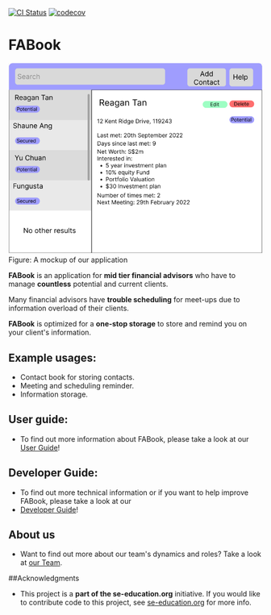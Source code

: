 [![CI Status](https://github.com/se-edu/addressbook-level3/workflows/Java%20CI/badge.svg)](https://github.com/se-edu/addressbook-level3/actions)
[![codecov](https://codecov.io/gh/se-edu/addressbook-level3/branch/master/graph/badge.svg)](https://codecov.io/gh/se-edu/addressbook-level3)

# FABook

![Ui](docs/images/Ui.png)
Figure: A mockup of our application

**FABook** is an application for **mid tier financial advisors** who have
to manage **countless** potential and current clients.<br>

Many financial advisors have **trouble scheduling** for meet-ups due to 
information overload of their clients.<br>

**FABook** is optimized for a **one-stop storage** to store and remind you on 
your client's information.

## Example usages:
  * Contact book for storing contacts.
  * Meeting and scheduling reminder.
  * Information storage.
## User guide:
  * To find out more information about FABook, please take a look at our [User Guide](docs/UserGuide.md)!

## Developer Guide:
  * To find out more technical information or if you want to help improve FABook, please take a look at our
  * [Developer Guide](docs/DeveloperGuide.md)!

## About us
  * Want to find out more about our team's dynamics and roles? Take a look at [our Team](docs/AboutUs.md).

##Acknowledgments
  * This project is a **part of the se-education.org** initiative. If you would like to contribute code to this project, see [se-education.org](https://se-education.org#https://se-education.org/#contributing) for more info.
